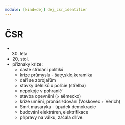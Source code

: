 ```yaml
---
module: [kind=dej] dej_csr_identifier
---
```

# ČSR
- 30. léta
- 20, stol.
- příznaky krize:
    - časté střídání politiků
    - krize průmyslu - šaty,sklo,keramika
    - daří se zbrojařům
    - stávky dělníků x policie (střelba)
    - nepokoje v pohraničí
    - stavba opevnění (× německo)
    - krize umění, pronásledování (Voskovec + Verich)
    - Smrt masaryka - úpadek demokracie
    - budování elektráren, elektrifikace
    - přípravy na válku, začala dříve.